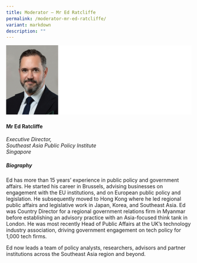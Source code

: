 ```yaml
---
title: Moderator – Mr Ed Ratcliffe
permalink: /moderator-mr-ed-ratcliffe/
variant: markdown
description: ""
---
```

![](/images/2025%20speakers/Ed_Ratcliffe.png)
#### **Mr Ed Ratcliffe**

*Executive Director, <br>Southeast Asia Public Policy Institute<br>Singapore*

##### **Biography**
Ed has more than 15 years’ experience in public policy and government affairs. He started his career in Brussels, advising businesses on engagement with the EU institutions, and on European public policy and legislation. He subsequently moved to Hong Kong where he led regional public affairs and legislative work in Japan, Korea, and Southeast Asia. Ed was Country Director for a regional government relations firm in Myanmar before establishing an advisory practice with an Asia-focused think tank in London. He was most recently Head of Public Affairs at the UK’s technology industry association, driving government engagement on tech policy for 1,000 tech firms.

Ed now leads a team of policy analysts, researchers, advisors and partner institutions across the Southeast Asia region and beyond.